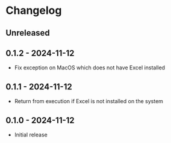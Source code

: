 # Changelog

## Unreleased

## 0.1.2 - 2024-11-12

- Fix exception on MacOS which does not have Excel installed

## 0.1.1 - 2024-11-12

- Return from execution if Excel is not installed on the system

## 0.1.0 - 2024-11-12

- Initial release
